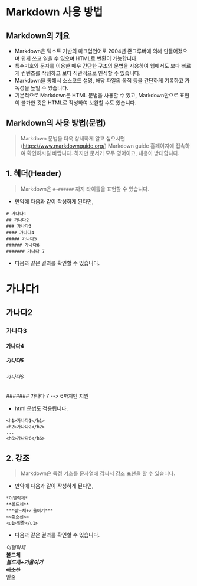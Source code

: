 # Markdown 사용 방법

## Markdown의 개요

* Markdown은 텍스트 기반의 마크업언어로 2004년 존그루버에 의해 만들어졌으며 쉽게 쓰고 읽을 수 있으며 HTML로 변환이 가능합니다. 
* 특수기호와 문자를 이용한 매우 간단한 구조의 문법을 사용하여 웹에서도 보다 빠르게 컨텐츠를 작성하고 보다 직관적으로 인식할 수 있습니다.
* Markdown을 통해서 소스코드 설명, 해당 파일의 목적 등을 간단하게 기록하고 가독성을 높일 수 있습니다.
* 기본적으로 Markdown은 HTML 문법을 사용할 수 있고, Markdown만으로 표현이 불가한 것은 HTML로 작성하여 보완할 수도 있습니다. 

## Markdown의 사용 방법(문법)

> Markdown 문법을 더욱 상세하게 알고 싶으시면 (https://www.markdownguide.org/) Markdown guide 홈페이지에 접속하여 확인하시길 바랍니다. 하지만 문서가 모두 영어이고, 내용이 방대합니다.

## 1. 헤더(Header)

> Markdown은 ```#~######``` 까지 타이틀을 표현할 수 있습니다.

* 만약에 다음과 같이 작성하게 된다면,

```
# 가나다1
## 가나다2
### 가나다3
#### 가나다4
##### 가나다5
###### 가나다6
####### 가나다 7
```

* 다음과 같은 결과를 확인할 수 있습니다.

# 가나다1
## 가나다2
### 가나다3
#### 가나다4
##### 가나다5
###### 가나다6
####### 가나다 7 --> 6까지만 지원

* html 문법도 적용됩니다.
```
<h1>가나다1</h1>
<h2>가나다2</h2>
...
<h6>가나다6</h6>
```

## 2. 강조

> Markdown은 특정 기호를 문자열에 감싸서 강조 표현을 할 수 있습니다.

* 만약에 다음과 같이 작성하게 된다면,

```
*이텔릭체*
**볼드체**
***볼드체+기울이기***
~~취소선~~
<u1>밑줄</u1>
```
* 다음과 같은 결과를 확인할 수 있습니다.

*이텔릭체*   
**볼드체**   
***볼드체+기울이기***    
~~취소선~~    
<u1>밑줄</u1>    


